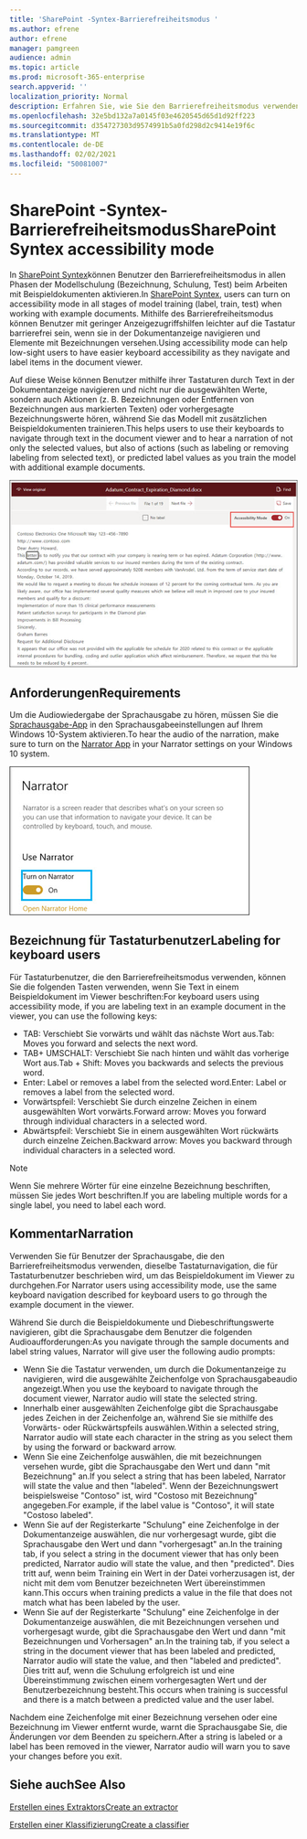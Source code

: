 ```yaml
---
title: 'SharePoint -Syntex-Barrierefreiheitsmodus '
ms.author: efrene
author: efrene
manager: pamgreen
audience: admin
ms.topic: article
ms.prod: microsoft-365-enterprise
search.appverid: ''
localization_priority: Normal
description: Erfahren Sie, wie Sie den Barrierefreiheitsmodus verwenden, wenn Sie ein Modell in SharePoint Syntex trainieren.
ms.openlocfilehash: 32e5bd132a7a0145f03e4620545d65d1d92ff223
ms.sourcegitcommit: d354727303d9574991b5a0fd298d2c9414e19f6c
ms.translationtype: MT
ms.contentlocale: de-DE
ms.lasthandoff: 02/02/2021
ms.locfileid: "50081007"
---
```

# <a name="sharepoint-syntex-accessibility-mode"></a><span data-ttu-id="51c5f-103">SharePoint -Syntex-Barrierefreiheitsmodus</span><span class="sxs-lookup"><span data-stu-id="51c5f-103">SharePoint Syntex accessibility mode</span></span>

<span data-ttu-id="51c5f-104">In [SharePoint Syntex](index.md)können Benutzer den Barrierefreiheitsmodus in allen Phasen der Modellschulung (Bezeichnung, Schulung, Test) beim Arbeiten mit Beispieldokumenten aktivieren.</span><span class="sxs-lookup"><span data-stu-id="51c5f-104">In [SharePoint Syntex](index.md), users can turn on accessibility mode in all stages of model training (label, train, test) when working with example documents.</span></span> <span data-ttu-id="51c5f-105">Mithilfe des Barrierefreiheitsmodus können Benutzer mit geringer Anzeigezugriffshilfen leichter auf die Tastatur barrierefrei sein, wenn sie in der Dokumentanzeige navigieren und Elemente mit Bezeichnungen versehen.</span><span class="sxs-lookup"><span data-stu-id="51c5f-105">Using accessibility mode can help low-sight users to have easier keyboard accessibility as they navigate and label items in the document viewer.</span></span>

<span data-ttu-id="51c5f-106">Auf diese Weise können Benutzer mithilfe ihrer Tastaturen durch Text in der Dokumentanzeige navigieren und nicht nur die ausgewählten Werte, sondern auch Aktionen (z. B. Bezeichnungen oder Entfernen von Bezeichnungen aus markierten Texten) oder vorhergesagte Bezeichnungswerte hören, während Sie das Modell mit zusätzlichen Beispieldokumenten trainieren.</span><span class="sxs-lookup"><span data-stu-id="51c5f-106">This helps users to use their keyboards to navigate through text in the document viewer and to hear a narration of not only the selected values, but also of actions (such as labeling or removing labeling from selected text), or predicted label values as you train the model with additional example documents.</span></span> 


![Barrierefreiheitsmodus](../media/content-understanding/accessibility-mode.png)

## <a name="requirements"></a><span data-ttu-id="51c5f-108">Anforderungen</span><span class="sxs-lookup"><span data-stu-id="51c5f-108">Requirements</span></span>

<span data-ttu-id="51c5f-109">Um die Audiowiedergabe der Sprachausgabe zu hören, müssen Sie die [Sprachausgabe-App](https://support.microsoft.com/windows/complete-guide-to-narrator-e4397a0d-ef4f-b386-d8ae-c172f109bdb1) in den Sprachausgabeeinstellungen auf Ihrem Windows 10-System aktivieren.</span><span class="sxs-lookup"><span data-stu-id="51c5f-109">To hear the audio of the narration, make sure to turn on the [Narrator App](https://support.microsoft.com/windows/complete-guide-to-narrator-e4397a0d-ef4f-b386-d8ae-c172f109bdb1) in your Narrator settings on your Windows 10 system.</span></span>

![Sprachausgabe aktivieren](../media/content-understanding/narrator-settings.png)

## <a name="labeling-for-keyboard-users"></a><span data-ttu-id="51c5f-111">Bezeichnung für Tastaturbenutzer</span><span class="sxs-lookup"><span data-stu-id="51c5f-111">Labeling for keyboard users</span></span>

<span data-ttu-id="51c5f-112">Für Tastaturbenutzer, die den Barrierefreiheitsmodus verwenden, können Sie die folgenden Tasten verwenden, wenn Sie Text in einem Beispieldokument im Viewer beschriften:</span><span class="sxs-lookup"><span data-stu-id="51c5f-112">For keyboard users using accessibility mode, if you are labeling text in an example document in the viewer, you can use the following keys:</span></span>

- <span data-ttu-id="51c5f-113">TAB: Verschiebt Sie vorwärts und wählt das nächste Wort aus.</span><span class="sxs-lookup"><span data-stu-id="51c5f-113">Tab: Moves you forward and selects the next word.</span></span>
- <span data-ttu-id="51c5f-114">TAB+ UMSCHALT: Verschiebt Sie nach hinten und wählt das vorherige Wort aus.</span><span class="sxs-lookup"><span data-stu-id="51c5f-114">Tab + Shift: Moves you backwards and selects the previous word.</span></span>
- <span data-ttu-id="51c5f-115">Enter: Label or removes a label from the selected word.</span><span class="sxs-lookup"><span data-stu-id="51c5f-115">Enter: Label or removes a label from the selected word.</span></span>
- <span data-ttu-id="51c5f-116">Vorwärtspfeil: Verschiebt Sie durch einzelne Zeichen in einem ausgewählten Wort vorwärts.</span><span class="sxs-lookup"><span data-stu-id="51c5f-116">Forward arrow: Moves you forward through individual characters in a selected word.</span></span>
- <span data-ttu-id="51c5f-117">Abwärtspfeil: Verschiebt Sie in einem ausgewählten Wort rückwärts durch einzelne Zeichen.</span><span class="sxs-lookup"><span data-stu-id="51c5f-117">Backward arrow: Moves you backward through individual characters in a selected word.</span></span>

> [!NOTE]
> <span data-ttu-id="51c5f-118">Wenn Sie mehrere Wörter für eine einzelne Bezeichnung beschriften, müssen Sie jedes Wort beschriften.</span><span class="sxs-lookup"><span data-stu-id="51c5f-118">If you are labeling multiple words for a single label, you need to label each word.</span></span>


## <a name="narration"></a><span data-ttu-id="51c5f-119">Kommentar</span><span class="sxs-lookup"><span data-stu-id="51c5f-119">Narration</span></span>

<span data-ttu-id="51c5f-120">Verwenden Sie für Benutzer der Sprachausgabe, die den Barrierefreiheitsmodus verwenden, dieselbe Tastaturnavigation, die für Tastaturbenutzer beschrieben wird, um das Beispieldokument im Viewer zu durchgehen.</span><span class="sxs-lookup"><span data-stu-id="51c5f-120">For Narrator users using accessibility mode, use the same keyboard navigation described for keyboard users to go through the example document in the viewer.</span></span>

<span data-ttu-id="51c5f-121">Während Sie durch die Beispieldokumente und Diebeschriftungswerte navigieren, gibt die Sprachausgabe dem Benutzer die folgenden Audioaufforderungen:</span><span class="sxs-lookup"><span data-stu-id="51c5f-121">As you navigate through the sample documents and label string values, Narrator will give user the following audio prompts:</span></span>

- <span data-ttu-id="51c5f-122">Wenn Sie die Tastatur verwenden, um durch die Dokumentanzeige zu navigieren, wird die ausgewählte Zeichenfolge von Sprachausgabeaudio angezeigt.</span><span class="sxs-lookup"><span data-stu-id="51c5f-122">When you use the keyboard to navigate through the document viewer, Narrator audio will state the selected string.</span></span>
- <span data-ttu-id="51c5f-123">Innerhalb einer ausgewählten Zeichenfolge gibt die Sprachausgabe jedes Zeichen in der Zeichenfolge an, während Sie sie mithilfe des Vorwärts- oder Rückwärtspfeils auswählen.</span><span class="sxs-lookup"><span data-stu-id="51c5f-123">Within a selected string, Narrator audio will state each character in the string as you select them by using the forward or backward arrow.</span></span>
- <span data-ttu-id="51c5f-124">Wenn Sie eine Zeichenfolge auswählen, die mit bezeichnungen versehen wurde, gibt die Sprachausgabe den Wert und dann "mit Bezeichnung" an.</span><span class="sxs-lookup"><span data-stu-id="51c5f-124">If you select a string that has been labeled, Narrator will state the value and then "labeled".</span></span>  <span data-ttu-id="51c5f-125">Wenn der Bezeichnungswert beispielsweise "Contoso" ist, wird "Costoso mit Bezeichnung" angegeben.</span><span class="sxs-lookup"><span data-stu-id="51c5f-125">For example, if the label value is "Contoso", it will state "Costoso labeled".</span></span> 
- <span data-ttu-id="51c5f-126">Wenn Sie auf der Registerkarte "Schulung" eine Zeichenfolge in der Dokumentanzeige auswählen, die nur vorhergesagt wurde, gibt die Sprachausgabe den Wert und dann "vorhergesagt" an.</span><span class="sxs-lookup"><span data-stu-id="51c5f-126">In the training tab, if you select a string in the document viewer that has only been predicted, Narrator audio will state the value, and then "predicted".</span></span> <span data-ttu-id="51c5f-127">Dies tritt auf, wenn beim Training ein Wert in der Datei vorherzusagen ist, der nicht mit dem vom Benutzer bezeichneten Wert übereinstimmen kann.</span><span class="sxs-lookup"><span data-stu-id="51c5f-127">This occurs when training predicts a value in the file that does not match what has been labeled by the user.</span></span>
- <span data-ttu-id="51c5f-128">Wenn Sie auf der Registerkarte "Schulung" eine Zeichenfolge in der Dokumentanzeige auswählen, die mit Bezeichnungen versehen und vorhergesagt wurde, gibt die Sprachausgabe den Wert und dann "mit Bezeichnungen und Vorhersagen" an.</span><span class="sxs-lookup"><span data-stu-id="51c5f-128">In the training tab, if you select a string in the document viewer that has been labeled and predicted, Narrator audio will state the value, and then "labeled and predicted".</span></span> <span data-ttu-id="51c5f-129">Dies tritt auf, wenn die Schulung erfolgreich ist und eine Übereinstimmung zwischen einem vorhergesagten Wert und der Benutzerbezeichnung besteht.</span><span class="sxs-lookup"><span data-stu-id="51c5f-129">This occurs when training is successful and there is a match between a predicted value and the user label.</span></span>



<span data-ttu-id="51c5f-130">Nachdem eine Zeichenfolge mit einer Bezeichnung versehen oder eine Bezeichnung im Viewer entfernt wurde, warnt die Sprachausgabe Sie, die Änderungen vor dem Beenden zu speichern.</span><span class="sxs-lookup"><span data-stu-id="51c5f-130">After a string is labeled or a label has been removed in the viewer, Narrator audio will warn you to save your changes before you exit.</span></span>

## <a name="see-also"></a><span data-ttu-id="51c5f-131">Siehe auch</span><span class="sxs-lookup"><span data-stu-id="51c5f-131">See Also</span></span>

[<span data-ttu-id="51c5f-132">Erstellen eines Extraktors</span><span class="sxs-lookup"><span data-stu-id="51c5f-132">Create an extractor</span></span>](create-an-extractor.md)</br>

[<span data-ttu-id="51c5f-133">Erstellen einer Klassifizierung</span><span class="sxs-lookup"><span data-stu-id="51c5f-133">Create a classifier</span></span>](create-a-classifier.md)</br>










 


  
  



